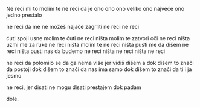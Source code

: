 Ne reci mi
to
molim te
ne reci
da je
ono
ono
ono veliko
ono najveće
ono jedno
prestalo

ne reci
da me
ne možeš
najače
zagrliti
ne reci
ne reci

ćuti
spoji usne
molim te
ćuti
ne reci ništa
molim te
zatvori oči
ne reci ništa
uzmi me za ruke
ne reci ništa
molim te
ne reci ništa
pusti me da dišem
ne reci ništa
pusti nas da budemo
ne reci ništa
ne reci ništa
ne reci

ne reci
da polomilo se
da ga nema više
jer vidiš
dišem
a dok dišem
to znači da
postoji
dok dišem
to znači da nas
ima
samo dok dišem
to znači
da
ti
i
ja
jesmo

ne reci,
jer
disati
ne mogu
disati
prestajem
dok
padam

dole.
